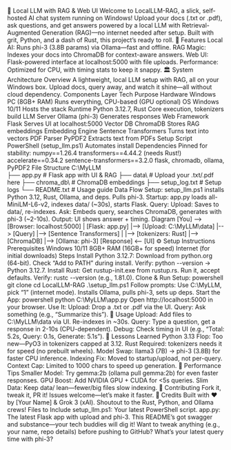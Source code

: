 🚀 Local LLM with RAG & Web UI
Welcome to LocalLLM-RAG, a slick, self-hosted AI chat system running on Windows! Upload your docs (.txt or .pdf), ask questions, and get answers powered by a local LLM with Retrieval-Augmented Generation (RAG)—no internet needed after setup. Built with grit, Python, and a dash of Rust, this project’s ready to roll.
🌟 Features
Local AI: Runs phi-3 (3.8B params) via Ollama—fast and offline.
RAG Magic: Indexes your docs into ChromaDB for context-aware answers.
Web UI: Flask-powered interface at localhost:5000 with file uploads.
Performance: Optimized for CPU, with timing stats to keep it snappy.
🏛️ System Architecture
Overview
A lightweight, local LLM setup with RAG, all on your Windows box. Upload docs, query away, and watch it shine—all without cloud dependency.
Components
Layer
Tech
Purpose
Hardware
Windows PC (8GB+ RAM)
Runs everything, CPU-based (GPU optional)
OS
Windows 10/11
Hosts the stack
Runtime
Python 3.12.7, Rust
Core execution, tokenizers build
LLM Server
Ollama (phi-3)
Generates responses
Web Framework
Flask
Serves UI at localhost:5000
Vector DB
ChromaDB
Stores RAG embeddings
Embedding Engine
Sentence Transformers
Turns text into vectors
PDF Parser
PyPDF2
Extracts text from PDFs
Setup Script
PowerShell (setup_llm.ps1)
Automates install
Dependencies
Pinned for stability:
numpy==1.26.4
transformers==4.44.2 (needs Rust!)
accelerate==0.34.2
sentence-transformers==3.2.0
flask, chromadb, ollama, PyPDF2
File Structure
C:\MyLLM\
├── app.py           # Flask app with UI & RAG
├── data\           # Upload your .txt/.pdf here
├── chroma_db\      # ChromaDB embeddings
├── setup_log.txt   # Setup logs
└── README.txt      # Usage guide
Data Flow
Setup: setup_llm.ps1 installs Python 3.12, Rust, Ollama, and deps. Pulls phi-3.
Startup: app.py loads all-MiniLM-L6-v2, indexes data/ (~30s), starts Flask.
Query:
Upload: Saves to data/, re-indexes.
Ask: Embeds query, searches ChromaDB, generates with phi-3 (~2-10s).
Output: UI shows answer + timing.
Diagram
[You] --> [Browser: localhost:5000]
   |
[Flask: app.py]
   |--> [Upload: C:\MyLLM\data]
   |--> [Query]
         |--> [Sentence Transformers]
         |     |--> [tokenizers: Rust]
         |--> [ChromaDB]
         |--> [Ollama: phi-3]
[Response] <-- [UI]
⚙️ Setup Instructions
Prerequisites
Windows 10/11
8GB+ RAM (16GB+ for speed)
Internet (for initial downloads)
Steps
Install Python 3.12.7:
Download from python.org (64-bit).
Check “Add to PATH” during install.
Verify: python --version → Python 3.12.7.
Install Rust:
Get rustup-init.exe from rustup.rs.
Run it, accept defaults.
Verify: rustc --version (e.g., 1.81.0).
Clone & Run Setup:
powershell
git clone <your-repo-url>
cd LocalLLM-RAG
.\setup_llm.ps1
Follow prompts: Use C:\MyLLM, pick “1” (internet mode).
Installs Ollama, pulls phi-3, sets up deps.
Start the App:
powershell
python C:\MyLLM\app.py
Open http://localhost:5000 in your browser.
Use It:
Upload: Drop a .txt or .pdf via the UI.
Query: Ask something (e.g., “Summarize this”).
🎯 Usage
Upload: Add files to C:\MyLLM\data via UI. Re-indexes in ~30s.
Query: Type a question, get a response in 2-10s (CPU-dependent).
Debug: Check timing in UI (e.g., “Total: 5.2s, Query: 0.1s, Generate: 5.1s”).
🔧 Lessons Learned
Python 3.13 Flop: Too new—PyO3 in tokenizers capped at 3.12.
Rust Required: tokenizers needs it for speed (no prebuilt wheels).
Model Swap: llama3 (7B) → phi-3 (3.8B) for faster CPU inference.
Indexing Fix: Moved to startup/upload, not per-query.
Context Cap: Limited to 1000 chars to speed up generation.
🚀 Performance Tips
Smaller Model: Try gemma:2b (ollama pull gemma:2b) for even faster responses.
GPU Boost: Add NVIDIA GPU + CUDA for <5s queries.
Slim Data: Keep data/ lean—fewer/big files slow indexing.
🤝 Contributing
Fork it, tweak it, PR it! Issues welcome—let’s make it faster.
📜 Credits
Built with ❤️ by [Your Name] & Grok 3 (xAI). Shoutout to the Rust, Python, and Ollama crews!
Files to Include
setup_llm.ps1: Your latest PowerShell script.
app.py: The latest Flask app with upload and phi-3.
This README’s got swagger and substance—your tech buddies will dig it! Want to tweak anything (e.g., your name, repo details) before pushing to GitHub? What’s your latest query time with phi-3?
